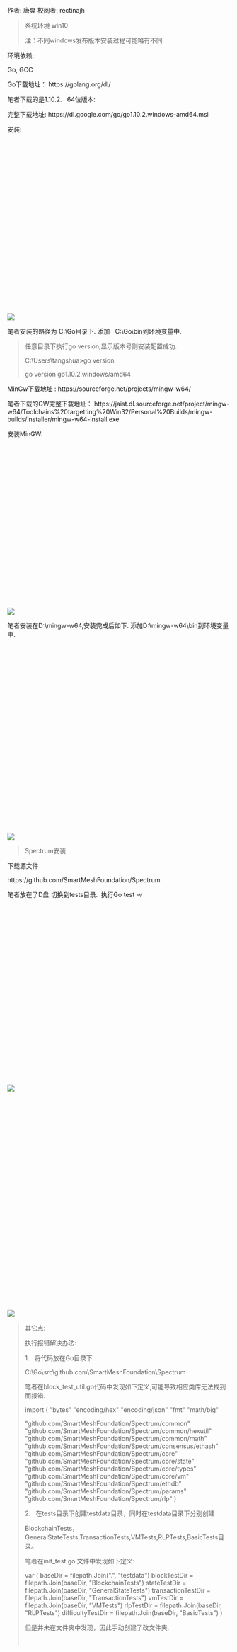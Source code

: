 作者: 唐爽 校阅者: rectinajh
<div class="show-content-free">
            <blockquote>
<p>系统环境 win10</p>
<p>注：不同windows发布版本安装过程可能略有不同</p>
</blockquote><p>环境依赖:</p><p>Go, GCC</p><p>Go下载地址：&nbsp;https://golang.org/dl/</p><p>笔者下载的是1.10.2.&nbsp; &nbsp;64位版本:</p><p>完整下载地址: https://dl.google.com/go/go1.10.2.windows-amd64.msi</p><p>安装:</p><div class="image-package">
<div class="image-container" style="max-width: 700px; max-height: 600px; background-color: transparent;">
<div class="image-container-fill" style="padding-bottom: 77.72%;"></div>
<div class="image-view" data-width="772" data-height="600"><img  src="https://upload-images.jianshu.io/upload_images/3176928-d95c6c97e3e3db5c.png?imageMogr2/auto-orient/strip%7CimageView2/2/w/772/format/webp"></div>
</div>
<div class="image-caption"></div>
</div><p>笔者安装的路径为 C:\Go目录下. 添加&nbsp; &nbsp;C:\Go\bin到环境变量中.</p><blockquote>
<p>任意目录下执行go version,显示版本号则安装配置成功.</p>
<p>C:\Users\tangshua&gt;go version</p>
<p>go version go1.10.2 windows/amd64</p>
</blockquote><p>MinGw下载地址 :&nbsp;https://sourceforge.net/projects/mingw-w64/</p><p>笔者下载的GW完整下载地址：&nbsp;https://jaist.dl.sourceforge.net/project/mingw-w64/Toolchains%20targetting%20Win32/Personal%20Builds/mingw-builds/installer/mingw-w64-install.exe</p><p>安装MinGW:</p><div class="image-package">
<div class="image-container" style="max-width: 700px; max-height: 578px; background-color: transparent;">
<div class="image-container-fill" style="padding-bottom: 73.26%;"></div>
<div class="image-view" data-width="789" data-height="578"><img  src="https://upload-images.jianshu.io/upload_images/3176928-9089bfb3ea9f9068.png?imageMogr2/auto-orient/strip%7CimageView2/2/w/789/format/webp"></div>
</div>
<div class="image-caption"></div>
</div><p>笔者安装在D:\mingw-w64,安装完成后如下. 添加D:\mingw-w64\bin到环境变量中.</p><div class="image-package">
<div class="image-container" style="max-width: 700px; max-height: 590px; background-color: transparent;">
<div class="image-container-fill" style="padding-bottom: 84.41%;"></div>
<div class="image-view" data-width="1283" data-height="1083"><img  src="https://upload-images.jianshu.io/upload_images/3176928-33972707a6d0745d.png?imageMogr2/auto-orient/strip%7CimageView2/2/w/1000/format/webp"></div>
</div>
<div class="image-caption"></div>
</div><blockquote><p>Spectrum安装</p></blockquote><p>下载源文件</p><p>https://github.com/SmartMeshFoundation/Spectrum</p><p>笔者放在了D盘.切换到tests目录.&nbsp; 执行Go test -v</p><p><br></p><div class="image-package">
<div class="image-container" style="max-width: 700px; max-height: 520px; background-color: transparent;">
<div class="image-container-fill" style="padding-bottom: 74.4%;"></div>
<div class="image-view" data-width="1082" data-height="805"><img  src="https://upload-images.jianshu.io/upload_images/3176928-4c5f70dda68f86ed.png?imageMogr2/auto-orient/strip%7CimageView2/2/w/1000/format/webp"></div>
</div>
<div class="image-caption"></div>
</div><div class="image-package">
<div class="image-container" style="max-width: 684px; max-height: 669px; background-color: transparent;">
<div class="image-container-fill" style="padding-bottom: 97.81%;"></div>
<div class="image-view" data-width="684" data-height="669"><img  src="https://upload-images.jianshu.io/upload_images/3176928-d371bdc4da236bcb.png?imageMogr2/auto-orient/strip%7CimageView2/2/w/684/format/webp"></div>
</div>
<div class="image-caption"></div>
</div><blockquote>
<p>其它点:</p>
<p>执行报错解决办法:</p>
<p>1.&nbsp; &nbsp;将代码放在Go目录下.</p>
<p>C:\Go\src\github.com\SmartMeshFoundation\Spectrum</p>
<p>笔者在block_test_util.go代码中发现如下定义,可能导致相应类库无法找到而报错.</p>
<p>import (
   "bytes"
   "encoding/hex"
   "encoding/json"
   "fmt"
   "math/big"

   "github.com/SmartMeshFoundation/Spectrum/common"
   "github.com/SmartMeshFoundation/Spectrum/common/hexutil"
   "github.com/SmartMeshFoundation/Spectrum/common/math"
   "github.com/SmartMeshFoundation/Spectrum/consensus/ethash"
   "github.com/SmartMeshFoundation/Spectrum/core"
   "github.com/SmartMeshFoundation/Spectrum/core/state"
   "github.com/SmartMeshFoundation/Spectrum/core/types"
   "github.com/SmartMeshFoundation/Spectrum/core/vm"
   "github.com/SmartMeshFoundation/Spectrum/ethdb"
   "github.com/SmartMeshFoundation/Spectrum/params"
   "github.com/SmartMeshFoundation/Spectrum/rlp"
)
</p>
<p>2.&nbsp; &nbsp;在tests目录下创建testdata目录，同时在testdata目录下分别创建</p>
<p>BlockchainTests，GeneralStateTests,TransactionTests,VMTests,RLPTests,BasicTests目录。</p>
<p>笔者在init_test.go 文件中发现如下定义:</p>
<p>var (
   baseDir            = filepath.Join(".", "testdata")
   blockTestDir       = filepath.Join(baseDir, "BlockchainTests")
   stateTestDir       = filepath.Join(baseDir, "GeneralStateTests")
   transactionTestDir = filepath.Join(baseDir, "TransactionTests")
   vmTestDir          = filepath.Join(baseDir, "VMTests")
   rlpTestDir         = filepath.Join(baseDir, "RLPTests")
   difficultyTestDir  = filepath.Join(baseDir, "BasicTests")
)</p>
<p>但是并未在文件夹中发现，因此手动创建了改文件夹.</p>
<p><br></p>
</blockquote><p><br></p><div class="image-package">
<div class="image-container" style="max-width: 700px; max-height: 365px; background-color: transparent;">
<div class="image-container-fill" style="padding-bottom: 52.18000000000001%;"></div>
<div class="image-view" data-width="1468" data-height="766"><img  src="https://upload-images.jianshu.io/upload_images/3176928-cc7569805bf7a2dd.png?imageMogr2/auto-orient/strip%7CimageView2/2/w/1000/format/webp"></div>
</div>
<div class="image-caption"></div>
</div><p><br></p><div class="image-package">
<div class="image-container" style="max-width: 700px; max-height: 530px; background-color: transparent;">
<div class="image-container-fill" style="padding-bottom: 41.8%;"></div>
<div class="image-view" data-width="1268" data-height="530"><img src="https://upload-images.jianshu.io/upload_images/3176928-73465f59ad0804d6.png?imageMogr2/auto-orient/strip%7CimageView2/2/w/1000/format/webp"></div>
</div>
<div class="image-caption"></div>
</div>
          </div>
